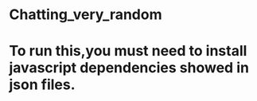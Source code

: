 # Chatting_very_random
# To run this,you must need to install javascript dependencies showed in json files.

